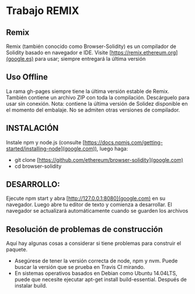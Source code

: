 # Trabajo REMIX 

## **Remix**
Remix (también conocido como Browser-Solidity) es un compilador de Solidity basado en navegador e IDE.
Visite [https://remix.ethereum.org](google.es) para usar; siempre entregará la última versión  

## **Uso Offline**
La rama gh-pages siempre tiene la última versión estable de Remix. También contiene un archivo ZIP con toda la compilación. Descárguelo para usar sin conexión.
Nota: contiene la última versión de Solidez disponible en el momento del embalaje. No se admiten otras versiones de compilador.  

## **INSTALACIÓN**  
Instale npm y node.js (consulte [https://docs.npmjs.com/getting-started/installing-node](google.com)), luego haga:  
* git clone [https://github.com/ethereum/browser-solidity](google.com)  
* cd browser-solidity  

## **DESARROLLO:**

Ejecute npm start y abra [http://127.0.0.1:8080](google.com) en su navegador.
Luego abre tu editor de texto y comienza a desarrollar. El navegador se actualizará automáticamente cuando se guarden los archivos  

## **Resolución de problemas de construcción**  

Aquí hay algunas cosas a considerar si tiene problemas para construir el paquete. 
* Asegúrese de tener la versión correcta de node, npm y nvm. Puede buscar la versión que se prueba en Travis CI mirando.   
* En sistemas operativos basados ​​en Debian como Ubuntu 14.04LTS, puede que necesite ejecutar apt-get install build-essential. Después de instalar build.
  






